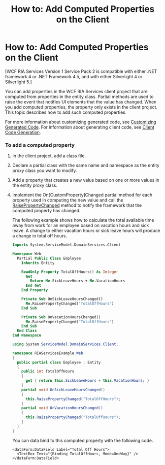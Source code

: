 ﻿---
title: 'How to: Add Computed Properties on the Client'
TOCTitle: 'How to: Add Computed Properties on the Client'
ms:assetid: 0525594b-f82f-4c34-8339-cd99f40c6854
ms:mtpsurl: https://msdn.microsoft.com/en-us/library/Ee707331(v=VS.91)
ms:contentKeyID: 27195640
ms.date: 08/19/2013
mtps_version: v=VS.91
dev_langs:
- vb
- csharp
---

# How to: Add Computed Properties on the Client

\[WCF RIA Services Version 1 Service Pack 2 is compatible with either .NET framework 4 or .NET Framework 4.5, and with either Silverlight 4 or Silverlight 5.\]

You can add properties in the WCF RIA Services client project that are computed from properties in the entity class. Partial methods are used to raise the event that notifies UI elements that the value has changed. When you add computed properties, the property only exists in the client project. This topic describes how to add such computed properties.

For more information about customizing generated code, see [Customizing Generated Code](ee707345\(v=vs.91\).md). For information about generating client code, see [Client Code Generation](ee707359\(v=vs.91\).md).

### To add a computed property

1.  In the client project, add a class file.

2.  Declare a partial class with the same name and namespace as the entity proxy class you want to modify.

3.  Add a property that creates a new value based on one or more values in the entity proxy class.

4.  Implement the On\[CustomProperty\]Changed partial method for each property used in computing the new value and call the [RaisePropertyChanged](https://msdn.microsoft.com/en-us/library/m:system.servicemodel.domainservices.client.entity.raisepropertychanged\(system.string\)\(v=VS.91\)) method to notify the framework that the computed property has changed.
    
    The following example shows how to calculate the total available time away from work for an employee based on vacation hours and sick leave. A change to either vacation hours or sick leave hours will produce a change in total off hours.
    
    ``` vb
    Imports System.ServiceModel.DomainServices.Client
    
    Namespace Web
      Partial Public Class Employee
        Inherits Entity
    
        ReadOnly Property TotalOffHours() As Integer
          Get
            Return Me.SickLeaveHours + Me.VacationHours
          End Get
        End Property
    
        Private Sub OnSickLeaveHoursChanged()
          Me.RaisePropertyChanged("TotalOffHours")
        End Sub
    
        Private Sub OnVacationHoursChanged()
          Me.RaisePropertyChanged("TotalOffHours")
        End Sub
      End Class
    End Namespace
    ```
    
    ``` csharp
    using System.ServiceModel.DomainServices.Client;
    
    namespace RIAServicesExample.Web
    {
      public partial class Employee : Entity
      { 
        public int TotalOffHours 
        { 
          get { return this.SickLeaveHours + this.VacationHours; } 
        } 
        partial void OnSickLeaveHoursChanged() 
        { 
          this.RaisePropertyChanged("TotalOffHours"); 
        } 
        partial void OnVacationHoursChanged() 
        { 
          this.RaisePropertyChanged("TotalOffHours"); 
        } 
      }
    }
    ```
    
    You can data bind to this computed property with the following code.
    
        <dataForm:DataField Label="Total Off Hours"> 
          <TextBox Text="{Binding TotalOffHours, Mode=OneWay}" />
        </dataForm:DataField>


